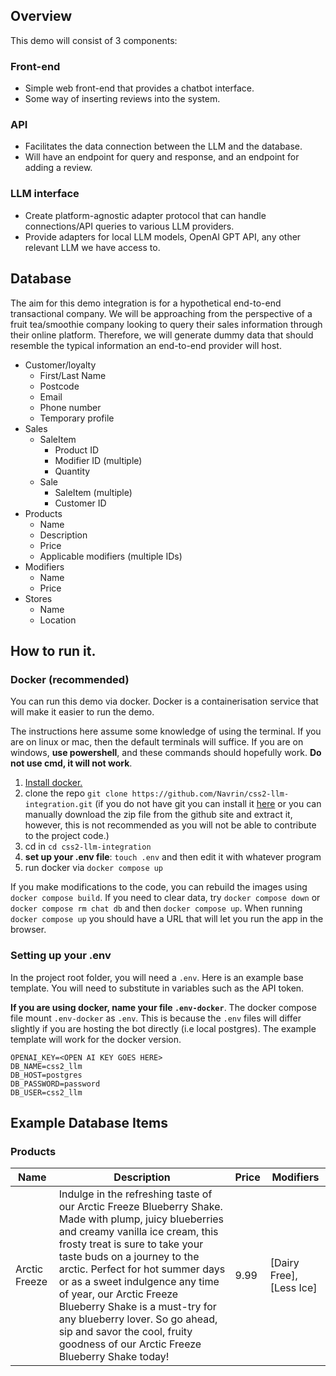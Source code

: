 
## Overview

This demo will consist of 3 components:

### Front-end

- Simple web front-end that provides a chatbot interface.
- Some way of inserting reviews into the system.

### API

- Facilitates the data connection between the LLM and the database.
- Will have an endpoint for query and response, and an endpoint for adding a review.

### LLM interface

- Create platform-agnostic adapter protocol that can handle connections/API queries to various LLM providers.
- Provide adapters for local LLM models, OpenAI GPT API, any other relevant LLM we have access to.

## Database

The aim for this demo integration is for a hypothetical end-to-end transactional company. We will be approaching from the perspective of a fruit tea/smoothie company looking to query their sales information through their online platform.
Therefore, we will generate dummy data that should resemble the typical information an end-to-end provider will host.

- Customer/loyalty
  - First/Last Name
  - Postcode
  - Email
  - Phone number
  - Temporary profile
- Sales
  - SaleItem
    - Product ID
    - Modifier ID (multiple)
    - Quantity
  - Sale
    - SaleItem (multiple)
    - Customer ID
- Products
  - Name
  - Description
  - Price
  - Applicable modifiers (multiple IDs)
- Modifiers
  - Name
  - Price
- Stores
  - Name
  - Location

## How to run it.
### Docker (recommended)
You can run this demo via docker. Docker is a containerisation service that will make it easier to run the demo.

The instructions here assume some knowledge of using the terminal. If you are on linux or mac, then the default terminals will suffice. If you are on windows, __use powershell__, and these commands should hopefully work. **Do not use cmd, it will not work**. 
1. [Install docker.](https://docs.docker.com/engine/install/)
2. clone the repo `git clone https://github.com/Navrin/css2-llm-integration.git` (if you do not have git you can install it [here](https://git-scm.com/downloads) or you can manually download the zip file from the github site and extract it, however, this is not recommended as you will not be able to contribute to the project code.)
3. cd in `cd css2-llm-integration`
4. __set up your .env file__: `touch .env` and then edit it with whatever program
5. run docker via `docker compose up`

If you make modifications to the code, you can rebuild the images using `docker compose build`. If you need to clear data, try `docker compose down` or `docker compose rm chat db` and then `docker compose up`.
When running `docker compose up` you should have a URL that will let you run the app in the browser. 

### Setting up your .env
In the project root folder, you will need a `.env`. Here is an example base template. You will need to substitute in variables such as the API token.

__If you are using docker, name your file `.env-docker`__. The docker compose file mount `.env-docker` as `.env`. This is because the `.env` files will differ slightly if you are hosting the bot directly (i.e local postgres). The example template will work for the docker version.
```
OPENAI_KEY=<OPEN AI KEY GOES HERE>
DB_NAME=css2_llm
DB_HOST=postgres
DB_PASSWORD=password
DB_USER=css2_llm
```
## Example Database Items

### Products

| Name          | Description                                                                                                                                                                                                                                                                                                                                                                                                                                                           | Price | Modifiers                |
| ------------- | --------------------------------------------------------------------------------------------------------------------------------------------------------------------------------------------------------------------------------------------------------------------------------------------------------------------------------------------------------------------------------------------------------------------------------------------------------------------- | ----- | ------------------------ |
| Arctic Freeze | Indulge in the refreshing taste of our Arctic Freeze Blueberry Shake. Made with plump, juicy blueberries and creamy vanilla ice cream, this frosty treat is sure to take your taste buds on a journey to the arctic. Perfect for hot summer days or as a sweet indulgence any time of year, our Arctic Freeze Blueberry Shake is a must-try for any blueberry lover. So go ahead, sip and savor the cool, fruity goodness of our Arctic Freeze Blueberry Shake today! | 9.99  | [Dairy Free], [Less Ice] |


